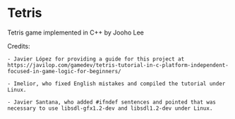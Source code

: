 # Tetris
Tetris game implemented in C++ by Jooho Lee

Credits:

    - Javier López for providing a guide for this project at https://javilop.com/gamedev/tetris-tutorial-in-c-platform-independent-focused-in-game-logic-for-beginners/

    - Imelior, who fixed English mistakes and compiled the tutorial under Linux.

    - Javier Santana, who added #ifndef sentences and pointed that was necessary to use libsdl-gfx1.2-dev and libsdl1.2-dev under Linux.


